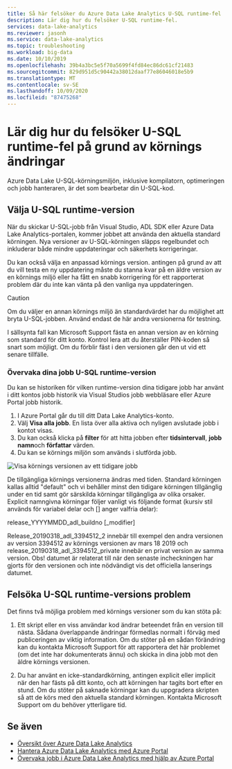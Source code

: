 ```yaml
---
title: Så här felsöker du Azure Data Lake Analytics U-SQL runtime-fel
description: Lär dig hur du felsöker U-SQL runtime-fel.
services: data-lake-analytics
ms.reviewer: jasonh
ms.service: data-lake-analytics
ms.topic: troubleshooting
ms.workload: big-data
ms.date: 10/10/2019
ms.openlocfilehash: 39b4a3bc5e5f70a5699f4fd84ec86dc61cf21483
ms.sourcegitcommit: 829d951d5c90442a38012daaf77e86046018e5b9
ms.translationtype: MT
ms.contentlocale: sv-SE
ms.lasthandoff: 10/09/2020
ms.locfileid: "87475268"
---
```

# <a name="learn-how-to-troubleshoot-u-sql-runtime-failures-due-to-runtime-changes"></a>Lär dig hur du felsöker U-SQL runtime-fel på grund av körnings ändringar

Azure Data Lake U-SQL-körningsmiljön, inklusive kompilatorn, optimeringen och jobb hanteraren, är det som bearbetar din U-SQL-kod.

## <a name="choosing-your-u-sql-runtime-version"></a>Välja U-SQL runtime-version

När du skickar U-SQL-jobb från Visual Studio, ADL SDK eller Azure Data Lake Analytics-portalen, kommer jobbet att använda den aktuella standard körningen. Nya versioner av U-SQL-körningen släpps regelbundet och inkluderar både mindre uppdateringar och säkerhets korrigeringar.

Du kan också välja en anpassad körnings version. antingen på grund av att du vill testa en ny uppdatering måste du stanna kvar på en äldre version av en körnings miljö eller ha fått en snabb korrigering för ett rapporterat problem där du inte kan vänta på den vanliga nya uppdateringen.

> [!CAUTION]
> Om du väljer en annan körnings miljö än standardvärdet har du möjlighet att bryta U-SQL-jobben. Använd endast de här andra versionerna för testning.

I sällsynta fall kan Microsoft Support fästa en annan version av en körning som standard för ditt konto. Kontrol lera att du återställer PIN-koden så snart som möjligt. Om du förblir fäst i den versionen går den ut vid ett senare tillfälle.

### <a name="monitoring-your-jobs-u-sql-runtime-version"></a>Övervaka dina jobb U-SQL runtime-version

Du kan se historiken för vilken runtime-version dina tidigare jobb har använt i ditt kontos jobb historik via Visual Studios jobb webbläsare eller Azure Portal jobb historik.

1. I Azure Portal går du till ditt Data Lake Analytics-konto.
2. Välj **Visa alla jobb**. En lista över alla aktiva och nyligen avslutade jobb i kontot visas.
3. Du kan också klicka på **filter** för att hitta jobben efter **tidsintervall**, **jobb namn**och **författar** värden.
4. Du kan se körnings miljön som används i slutförda jobb.

![Visa körnings versionen av ett tidigare jobb](./media/runtime-troubleshoot/prior-job-usql-runtime-version-.png)

De tillgängliga körnings versionerna ändras med tiden. Standard körningen kallas alltid "default" och vi behåller minst den tidigare körningen tillgänglig under en tid samt gör särskilda körningar tillgängliga av olika orsaker. Explicit namngivna körningar följer vanligt vis följande format (kursiv stil används för variabel delar och [] anger valfria delar):

release_YYYYMMDD_adl_buildno [_modifier]

Release_20190318_adl_3394512_2 innebär till exempel den andra versionen av version 3394512 av körnings versionen av mars 18 2019 och release_20190318_adl_3394512_private innebär en privat version av samma version. Obs! datumet är relaterat till när den senaste incheckningen har gjorts för den versionen och inte nödvändigt vis det officiella lanserings datumet.


## <a name="troubleshooting-u-sql-runtime-version-issues"></a>Felsöka U-SQL runtime-versions problem

Det finns två möjliga problem med körnings versioner som du kan stöta på:

1. Ett skript eller en viss användar kod ändrar beteendet från en version till nästa. Sådana överlappande ändringar förmedlas normalt i förväg med publiceringen av viktig information. Om du stöter på en sådan förändring kan du kontakta Microsoft Support för att rapportera det här problemet (om det inte har dokumenterats ännu) och skicka in dina jobb mot den äldre körnings versionen.

2. Du har använt en icke-standardkörning, antingen explicit eller implicit när den har fästs på ditt konto, och att körningen har tagits bort efter en stund. Om du stöter på saknade körningar kan du uppgradera skripten så att de körs med den aktuella standard körningen. Kontakta Microsoft Support om du behöver ytterligare tid.

## <a name="see-also"></a>Se även

- [Översikt över Azure Data Lake Analytics](data-lake-analytics-overview.md)
- [Hantera Azure Data Lake Analytics med Azure Portal](data-lake-analytics-manage-use-portal.md)
- [Övervaka jobb i Azure Data Lake Analytics med hjälp av Azure Portal](data-lake-analytics-monitor-and-troubleshoot-jobs-tutorial.md)

